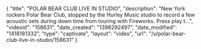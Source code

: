 {
    "title": "POLAR BEAR CLUB LIVE IN STUDIO",
    "description": "New York rockers Polar Bear Club, stopped by the Hurley Music studio to record a few acoustic sets during down time from touring with Fireworks. Press play t...",
    "videoid": "158631",
    "date_created": "1398292497",
    "date_modified": "1418181332",
    "type": "captivate",
    "layout": "video",
    "url": "\/v\/polar-bear-club-live-in-studio\/158631"
}